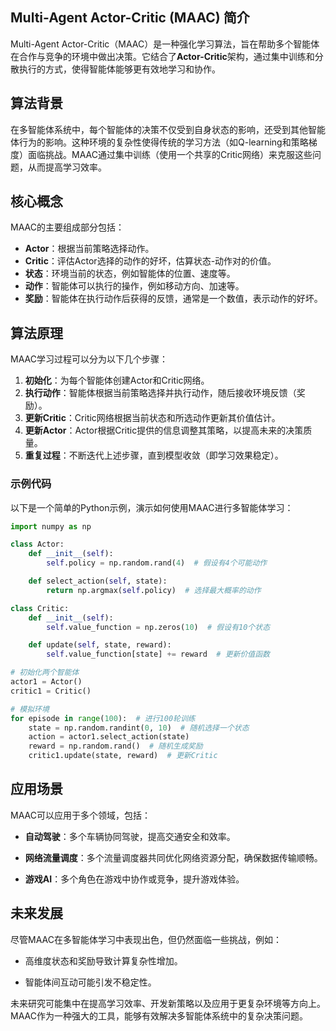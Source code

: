 ## Multi-Agent Actor-Critic (MAAC) 简介

Multi-Agent Actor-Critic（MAAC）是一种强化学习算法，旨在帮助多个智能体在合作与竞争的环境中做出决策。它结合了**Actor-Critic**架构，通过集中训练和分散执行的方式，使得智能体能够更有效地学习和协作。

## 算法背景

在多智能体系统中，每个智能体的决策不仅受到自身状态的影响，还受到其他智能体行为的影响。这种环境的复杂性使得传统的学习方法（如Q-learning和策略梯度）面临挑战。MAAC通过集中训练（使用一个共享的Critic网络）来克服这些问题，从而提高学习效率。

## 核心概念

MAAC的主要组成部分包括：

- **Actor**：根据当前策略选择动作。
- **Critic**：评估Actor选择的动作的好坏，估算状态-动作对的价值。
- **状态**：环境当前的状态，例如智能体的位置、速度等。
- **动作**：智能体可以执行的操作，例如移动方向、加速等。
- **奖励**：智能体在执行动作后获得的反馈，通常是一个数值，表示动作的好坏。

## 算法原理

MAAC学习过程可以分为以下几个步骤：

1. **初始化**：为每个智能体创建Actor和Critic网络。
2. **执行动作**：智能体根据当前策略选择并执行动作，随后接收环境反馈（奖励）。
3. **更新Critic**：Critic网络根据当前状态和所选动作更新其价值估计。
4. **更新Actor**：Actor根据Critic提供的信息调整其策略，以提高未来的决策质量。
5. **重复过程**：不断迭代上述步骤，直到模型收敛（即学习效果稳定）。

### 示例代码

以下是一个简单的Python示例，演示如何使用MAAC进行多智能体学习：

```python
import numpy as np

class Actor:
    def __init__(self):
        self.policy = np.random.rand(4)  # 假设有4个可能动作

    def select_action(self, state):
        return np.argmax(self.policy)  # 选择最大概率的动作

class Critic:
    def __init__(self):
        self.value_function = np.zeros(10)  # 假设有10个状态

    def update(self, state, reward):
        self.value_function[state] += reward  # 更新价值函数

# 初始化两个智能体
actor1 = Actor()
critic1 = Critic()

# 模拟环境
for episode in range(100):  # 进行100轮训练
    state = np.random.randint(0, 10)  # 随机选择一个状态
    action = actor1.select_action(state)
    reward = np.random.rand()  # 随机生成奖励
    critic1.update(state, reward)  # 更新Critic
```

## 应用场景

MAAC可以应用于多个领域，包括：

- **自动驾驶**：多个车辆协同驾驶，提高交通安全和效率。
  
- **网络流量调度**：多个流量调度器共同优化网络资源分配，确保数据传输顺畅。

- **游戏AI**：多个角色在游戏中协作或竞争，提升游戏体验。

## 未来发展

尽管MAAC在多智能体学习中表现出色，但仍然面临一些挑战，例如：

- 高维度状态和奖励导致计算复杂性增加。
  
- 智能体间互动可能引发不稳定性。

未来研究可能集中在提高学习效率、开发新策略以及应用于更复杂环境等方向上。MAAC作为一种强大的工具，能够有效解决多智能体系统中的复杂决策问题。